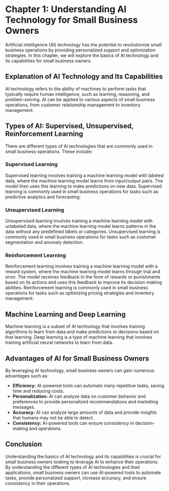 Chapter 1: Understanding AI Technology for Small Business Owners
================================================================

Artificial intelligence (AI) technology has the potential to revolutionize small business operations by providing personalized support and optimization strategies. In this chapter, we will explore the basics of AI technology and its capabilities for small business owners.

Explanation of AI Technology and Its Capabilities
-------------------------------------------------

AI technology refers to the ability of machines to perform tasks that typically require human intelligence, such as learning, reasoning, and problem-solving. AI can be applied to various aspects of small business operations, from customer relationship management to inventory management.

Types of AI: Supervised, Unsupervised, Reinforcement Learning
-------------------------------------------------------------

There are different types of AI technologies that are commonly used in small business operations. These include:

### Supervised Learning

Supervised learning involves training a machine learning model with labeled data, where the machine learning model learns from input/output pairs. The model then uses this learning to make predictions on new data. Supervised learning is commonly used in small business operations for tasks such as predictive analytics and forecasting.

### Unsupervised Learning

Unsupervised learning involves training a machine learning model with unlabeled data, where the machine learning model learns patterns in the data without any predefined labels or categories. Unsupervised learning is commonly used in small business operations for tasks such as customer segmentation and anomaly detection.

### Reinforcement Learning

Reinforcement learning involves training a machine learning model with a reward system, where the machine learning model learns through trial and error. The model receives feedback in the form of rewards or punishments based on its actions and uses this feedback to improve its decision-making abilities. Reinforcement learning is commonly used in small business operations for tasks such as optimizing pricing strategies and inventory management.

Machine Learning and Deep Learning
----------------------------------

Machine learning is a subset of AI technology that involves training algorithms to learn from data and make predictions or decisions based on that learning. Deep learning is a type of machine learning that involves training artificial neural networks to learn from data.

Advantages of AI for Small Business Owners
------------------------------------------

By leveraging AI technology, small business owners can gain numerous advantages such as:

* **Efficiency:** AI-powered tools can automate many repetitive tasks, saving time and reducing costs.
* **Personalization:** AI can analyze data on customer behavior and preferences to provide personalized recommendations and marketing messages.
* **Accuracy:** AI can analyze large amounts of data and provide insights that humans may not be able to detect.
* **Consistency:** AI-powered tools can ensure consistency in decision-making and operations.

Conclusion
----------

Understanding the basics of AI technology and its capabilities is crucial for small business owners looking to leverage AI to enhance their operations. By understanding the different types of AI technologies and their applications, small business owners can use AI-powered tools to automate tasks, provide personalized support, increase accuracy, and ensure consistency in their operations.


